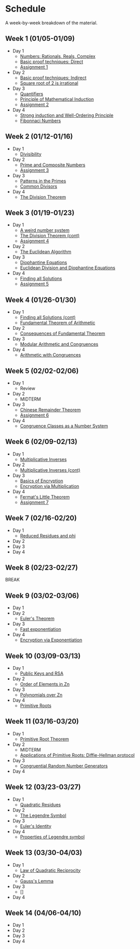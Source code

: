 # Schedule

A week-by-week breakdown of the material.

## Week  1 (01/05-01/09)

- Day 1
    - [Numbers: Rationals, Reals, Complex](notes/numbers_intro.md)
    - [Basic proof techniques: Direct](notes/proofs_basic.md)
    - [Assignment 1](assignments/1.md)
- Day 2
    - [Basic proof techniques: Indirect](notes/proofs_basic.md)
    - [Square root of 2 is irrational](notes/irrationality_of_sqrt2.md)
- Day 3
    - [Quantifiers](notes/proofs_quantifiers.md)
    - [Principle of Mathematical Induction](notes/proofs_induction.md)
    - [Assignment 2](assignments/2.md)
- Day 4
    - [Strong induction and Well-Ordering Principle](notes/proofs_induction_other.md)
    - [Fibonnaci Numbers](notes/numbers_fibonacci.md)

## Week  2 (01/12-01/16)

- Day 1
    - [Divisibility](notes/numbers_divisibility.md)
- Day 2
    - [Prime and Composite Numbers](notes/primes_intro.md)
    - [Assignment 3](assignments/3.md)
- Day 3
    - [Patterns in the Primes](notes/primes_patterns.md)
    - [Common Divisors](notes/numbers_gcd.md)
- Day 4
    - [The Division Theorem](notes/numbers_division_theorem.md)

## Week  3 (01/19-01/23)

- Day 1
    - [A weird number system](notes/weird_number_system.md)
    - [The Division Theorem (cont)](notes/numbers_division_theorem.md)
    - [Assignment 4](assignments/4.md)
- Day 2
    - [The Euclidean Algorithm](notes/numbers_euclidean_algorithm.md)
- Day 3
    - [Diophantine Equations](notes/equations_diophantine_intro.md)
    - [Euclidean Division and Diophantine Equations](notes/equations_diophantine_and_euclidean.md)
- Day 4
    - [Finding all Solutions](notes/equations_diophantine_all_solutions.md)
    - [Assignment 5](assignments/5.md)

## Week  4 (01/26-01/30)

- Day 1
    - [Finding all Solutions (cont)](notes/equations_diophantine_all_solutions.md)
    - [Fundamental Theorem of Arithmetic](notes/numbers_fundamental_theorem.md)
- Day 2
    - [Consequences of Fundamental Theorem](notes/numbers_fta_consequences.md)
- Day 3
    - [Modular Arithmetic and Congruences](notes/congruence_intro.md)
- Day 4
    - [Arithmetic with Congruences](notes/congruence_arithmetic.md)

## Week  5 (02/02-02/06)

- Day 1
    - Review
- Day 2
    - MIDTERM
- Day 3
    - [Chinese Remainder Theorem](notes/congruence_chinese_remainder.md)
    - [Assignment 6](assignments/6.md)
- Day 4
    - [Congruence Classes as a Number System](notes/congruence_system.md)

## Week  6 (02/09-02/13)

- Day 1
    - [Multiplicative Inverses](notes/congruence_multiplicative_inverses.md)
- Day 2
    - [Multiplicative Inverses (cont)](notes/congruence_multiplicative_inverses.md)
- Day 3
    - [Basics of Encryption](notes/encryption_basic.md)
    - [Encryption via Multiplication](notes/encryption_mult.md)
- Day 4
    - [Fermat's Little Theorem](notes/congruence_fermats.md)
    - [Assignment 7](assignments/7.md)

## Week  7 (02/16-02/20)

- Day 1
    - [Reduced Residues and phi](notes/residues_basic.md)
- Day 2
- Day 3
- Day 4

## Week  8 (02/23-02/27)

BREAK

## Week  9 (03/02-03/06)

- Day 1
- Day 2
    - [Euler's Theorem](notes/residues_eulers_theorem.md)
- Day 3
    - [Fast exponentiation](notes/residues_exponentation.md)
- Day 4
    - [Encryption via Exponentiation](notes/encryption_exp.md)

## Week 10 (03/09-03/13)

- Day 1
    - [Public Keys and RSA](notes/encryption_rsa.md)
- Day 2
    - [Order of Elements in Zn](notes/residues_order.md)
- Day 3
    - [Polynomials over Zn](notes/residues_polynomials.md)
- Day 4
    - [Primitive Roots](notes/residues_primitive_roots.md)

## Week 11 (03/16-03/20)

- Day 1
    - [Primitive Root Theorem](notes/residues_primitive_root_theorem.md)
- Day 2
    - MIDTERM
    - [Applications of Primitive Roots: Diffie-Hellman protocol](notes/encryption_diffie_hellman.md)
- Day 3
    - [Congruential Random Number Generators](notes/numbers_random.md)
- Day 4

## Week 12 (03/23-03/27)

- Day 1
    - [Quadratic Residues](notes/residues_quadratic.md)
- Day 2
    - [The Legendre Symbol](notes/residues_legendre.md)
- Day 3
    - [Euler's Identity](notes/residues_eulers_identity.md)
- Day 4
    - [Properties of Legendre symbol](notes/residues_legendre_properties.md)

## Week 13 (03/30-04/03)

- Day 1
    - [Law of Quadratic Reciprocity](notes/residues_reciprocity.md)
- Day 2
    - [Gauss's Lemma](notes/residues_gauss_lemma.md)
- Day 3
    - []
- Day 4

## Week 14 (04/06-04/10)

- Day 1
- Day 2
- Day 3
- Day 4

